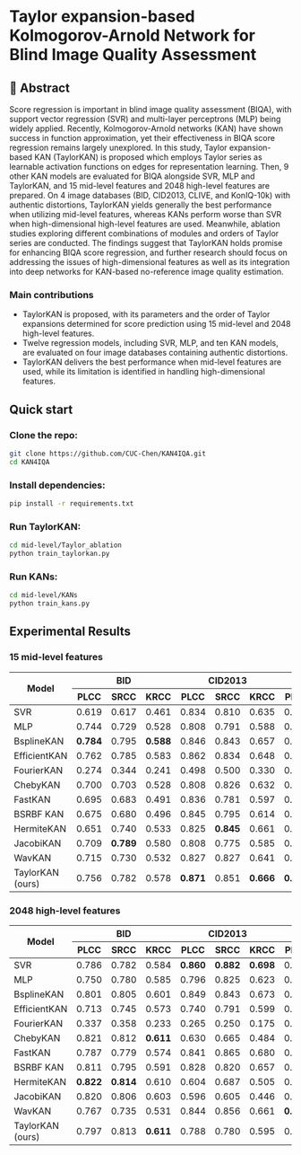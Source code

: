 # Taylor expansion-based Kolmogorov-Arnold Network for Blind Image Quality Assessment
<div align="center">
  
</div>

## 📌 Abstract
Score regression is important in blind image quality assessment (BIQA), with support vector regression (SVR) and multi-layer perceptrons (MLP) being widely applied. Recently, Kolmogorov-Arnold networks (KAN) have shown success in function approximation, yet their effectiveness in BIQA score regression remains largely unexplored. In this study, Taylor expansion-based KAN (TaylorKAN) is proposed which employs Taylor series as learnable activation functions on edges for representation learning. Then, 9 other KAN models are evaluated for BIQA alongside SVR, MLP and TaylorKAN, and 15 mid-level features and 2048 high-level features are prepared. On 4 image databases (BID, CID2013, CLIVE, and KonIQ-10k) with authentic distortions, TaylorKAN yields generally the best performance when utilizing mid-level features, whereas KANs perform worse than SVR when high-dimensional high-level features are used. Meanwhile, ablation studies exploring different combinations of modules and orders of Taylor series are conducted. The findings suggest that TaylorKAN holds promise for enhancing BIQA score regression, and further research should focus on addressing the issues of
high-dimensional features as well as its integration into deep networks for KAN-based no-reference image quality estimation.

### Main contributions
- TaylorKAN is proposed, with its parameters and the order of Taylor expansions determined for score prediction using 15 mid-level and 2048 high-level features.
- Twelve regression models, including SVR, MLP, and ten KAN models, are evaluated on four image databases containing authentic distortions.
- TaylorKAN delivers the best performance when mid-level features are used, while its limitation is identified in handling high-dimensional features.

## Quick start

### Clone the repo:
```bash
git clone https://github.com/CUC-Chen/KAN4IQA.git
cd KAN4IQA
```

### Install dependencies:
```bash
pip install -r requirements.txt
```

### Run TaylorKAN:
```bash
cd mid-level/Taylor_ablation
python train_taylorkan.py
```

### Run KANs:
```bash
cd mid-level/KANs
python train_kans.py
```

## Experimental Results

### 15 mid-level features

<table>
  <thead>
    <tr>
      <th rowspan="2">Model</th>
      <th colspan="3" align="center">BID</th>
      <th colspan="3" align="center">CID2013</th>
      <th colspan="3" align="center">CLIVE</th>
      <th colspan="3" align="center">KonIQ-10k</th>
    </tr>
    <tr>
      <th>PLCC</th>
      <th>SRCC</th>
      <th>KRCC</th>
      <th>PLCC</th>
      <th>SRCC</th>
      <th>KRCC</th>
      <th>PLCC</th>
      <th>SRCC</th>
      <th>KRCC</th>
      <th>PLCC</th>
      <th>SRCC</th>
      <th>KRCC</th>
    </tr>
  </thead>
  <tbody>
    <tr>
      <td>SVR</td>
      <td>0.619</td>
      <td>0.617</td>
      <td>0.461</td>
      <td>0.834</td>
      <td>0.810</td>
      <td>0.635</td>
      <td>0.630</td>
      <td>0.592</td>
      <td>0.409</td>
      <td>0.746</td>
      <td>0.691</td>
      <td>0.503</td>
    </tr>
    <tr>
      <td>MLP</td>
      <td>0.744</td>
      <td>0.729</td>
      <td>0.528</td>
      <td>0.808</td>
      <td>0.791</td>
      <td>0.588</td>
      <td>0.649</td>
      <td>0.552</td>
      <td>0.389</td>
      <td>0.753</td>
      <td>0.682</td>
      <td>0.494</td>
    </tr>
    <tr>
      <td>BsplineKAN</td>
      <td><strong>0.784</strong></td>
      <td>0.795</td>
      <td><strong>0.588</strong></td>
      <td>0.846</td>
      <td>0.843</td>
      <td>0.657</td>
      <td>0.599</td>
      <td>0.478</td>
      <td>0.328</td>
      <td>0.752</td>
      <td>0.680</td>
      <td>0.493</td>
    </tr>
    <tr>
      <td>EfficientKAN</td>
      <td>0.762</td>
      <td>0.785</td>
      <td>0.583</td>
      <td>0.862</td>
      <td>0.834</td>
      <td>0.648</td>
      <td>0.588</td>
      <td>0.505</td>
      <td>0.358</td>
      <td>0.753</td>
      <td>0.688</td>
      <td>0.499</td>
    </tr>
    <tr>
      <td>FourierKAN</td>
      <td>0.274</td>
      <td>0.344</td>
      <td>0.241</td>
      <td>0.498</td>
      <td>0.500</td>
      <td>0.330</td>
      <td>0.422</td>
      <td>0.412</td>
      <td>0.275</td>
      <td>0.404</td>
      <td>0.328</td>
      <td>0.222</td>
    </tr>
    <tr>
      <td>ChebyKAN</td>
      <td>0.700</td>
      <td>0.703</td>
      <td>0.528</td>
      <td>0.808</td>
      <td>0.826</td>
      <td>0.632</td>
      <td>0.570</td>
      <td>0.447</td>
      <td>0.312</td>
      <td>0.749</td>
      <td>0.680</td>
      <td>0.491</td>
    </tr>
    <tr>
      <td>FastKAN</td>
      <td>0.695</td>
      <td>0.683</td>
      <td>0.491</td>
      <td>0.836</td>
      <td>0.781</td>
      <td>0.597</td>
      <td>0.564</td>
      <td>0.502</td>
      <td>0.356</td>
      <td>0.727</td>
      <td>0.649</td>
      <td>0.466</td>
    </tr>
    <tr>
      <td>BSRBF KAN</td>
      <td>0.675</td>
      <td>0.680</td>
      <td>0.496</td>
      <td>0.845</td>
      <td>0.795</td>
      <td>0.614</td>
      <td>0.562</td>
      <td>0.479</td>
      <td>0.334</td>
      <td>0.725</td>
      <td>0.650</td>
      <td>0.465</td>
    </tr>
    <tr>
      <td>HermiteKAN</td>
      <td>0.651</td>
      <td>0.740</td>
      <td>0.533</td>
      <td>0.825</td>
      <td><strong>0.845</strong></td>
      <td>0.661</td>
      <td>0.566</td>
      <td>0.502</td>
      <td>0.354</td>
      <td>0.754</td>
      <td>0.671</td>
      <td>0.484</td>
    </tr>
    <tr>
      <td>JacobiKAN</td>
      <td>0.709</td>
      <td><strong>0.789</strong></td>
      <td>0.580</td>
      <td>0.808</td>
      <td>0.775</td>
      <td>0.585</td>
      <td>0.545</td>
      <td>0.519</td>
      <td>0.365</td>
      <td>0.753</td>
      <td>0.689</td>
      <td>0.500</td>
    </tr>
    <tr>
      <td>WavKAN</td>
      <td>0.715</td>
      <td>0.730</td>
      <td>0.532</td>
      <td>0.827</td>
      <td>0.827</td>
      <td>0.641</td>
      <td>0.559</td>
      <td>0.482</td>
      <td>0.336</td>
      <td>0.759</td>
      <td>0.685</td>
      <td>0.497</td>
    </tr>
    <tr>
      <td>TaylorKAN (ours)</td>
      <td>0.756</td>
      <td>0.782</td>
      <td>0.578</td>
      <td><strong>0.871</strong></td>
      <td>0.851</td>
      <td><strong>0.666</strong></td>
      <td><strong>0.668</strong></td>
      <td><strong>0.582</strong></td>
      <td><strong>0.409</strong></td>
      <td><strong>0.766</strong></td>
      <td><strong>0.699</strong></td>
      <td><strong>0.509</strong></td>
    </tr>
  </tbody>
</table>

### 2048 high-level features

<table>
  <thead>
    <tr>
      <th rowspan="2">Model</th>
      <th colspan="3" align="center">BID</th>
      <th colspan="3" align="center">CID2013</th>
      <th colspan="3" align="center">CLIVE</th>
      <th colspan="3" align="center">KonIQ-10k</th>
    </tr>
    <tr>
      <th>PLCC</th>
      <th>SRCC</th>
      <th>KRCC</th>
      <th>PLCC</th>
      <th>SRCC</th>
      <th>KRCC</th>
      <th>PLCC</th>
      <th>SRCC</th>
      <th>KRCC</th>
      <th>PLCC</th>
      <th>SRCC</th>
      <th>KRCC</th>
    </tr>
  </thead>
  <tbody>
    <tr>
      <td>SVR</td>
      <td>0.786</td>
      <td>0.782</td>
      <td>0.584</td>
      <td><strong>0.860</strong></td>
      <td><strong>0.882</strong></td>
      <td><strong>0.698</strong></td>
      <td>0.751</td>
      <td><strong>0.712</strong></td>
      <td><strong>0.527</strong></td>
      <td>0.839</td>
      <td>0.800</td>
      <td>0.609</td>
    </tr>
    <tr>
      <td>MLP</td>
      <td>0.750</td>
      <td>0.780</td>
      <td>0.585</td>
      <td>0.796</td>
      <td>0.825</td>
      <td>0.623</td>
      <td>0.637</td>
      <td>0.554</td>
      <td>0.410</td>
      <td>0.808</td>
      <td>0.763</td>
      <td>0.574</td>
    </tr>
    <tr>
      <td>BsplineKAN</td>
      <td>0.801</td>
      <td>0.805</td>
      <td>0.601</td>
      <td>0.849</td>
      <td>0.843</td>
      <td>0.673</td>
      <td>0.718</td>
      <td>0.660</td>
      <td>0.486</td>
      <td>0.828</td>
      <td>0.795</td>
      <td>0.601</td>
    </tr>
    <tr>
      <td>EfficientKAN</td>
      <td>0.713</td>
      <td>0.745</td>
      <td>0.573</td>
      <td>0.740</td>
      <td>0.791</td>
      <td>0.599</td>
      <td>0.596</td>
      <td>0.536</td>
      <td>0.387</td>
      <td>0.815</td>
      <td>0.785</td>
      <td>0.593</td>
    </tr>
    <tr>
      <td>FourierKAN</td>
      <td>0.337</td>
      <td>0.358</td>
      <td>0.233</td>
      <td>0.265</td>
      <td>0.250</td>
      <td>0.175</td>
      <td>0.052</td>
      <td>0.054</td>
      <td>0.038</td>
      <td>0.096</td>
      <td>0.092</td>
      <td>0.062</td>
    </tr>
    <tr>
      <td>ChebyKAN</td>
      <td>0.821</td>
      <td>0.812</td>
      <td><strong>0.611</strong></td>
      <td>0.630</td>
      <td>0.665</td>
      <td>0.484</td>
      <td>0.662</td>
      <td>0.587</td>
      <td>0.413</td>
      <td>0.824</td>
      <td>0.790</td>
      <td>0.597</td>
    </tr>
    <tr>
      <td>FastKAN</td>
      <td>0.787</td>
      <td>0.779</td>
      <td>0.574</td>
      <td>0.841</td>
      <td>0.865</td>
      <td>0.680</td>
      <td>0.730</td>
      <td>0.643</td>
      <td>0.469</td>
      <td>0.845</td>
      <td><strong>0.813</strong></td>
      <td><strong>0.622</strong></td>
    </tr>
    <tr>
      <td>BSRBF KAN</td>
      <td>0.811</td>
      <td>0.795</td>
      <td>0.591</td>
      <td>0.828</td>
      <td>0.820</td>
      <td>0.657</td>
      <td>0.733</td>
      <td>0.649</td>
      <td>0.477</td>
      <td>0.841</td>
      <td>0.809</td>
      <td>0.616</td>
    </tr>
    <tr>
      <td>HermiteKAN</td>
      <td><strong>0.822</strong></td>
      <td><strong>0.814</strong></td>
      <td>0.610</td>
      <td>0.604</td>
      <td>0.687</td>
      <td>0.505</td>
      <td>0.670</td>
      <td>0.647</td>
      <td>0.465</td>
      <td>0.839</td>
      <td>0.804</td>
      <td>0.609</td>
    </tr>
    <tr>
      <td>JacobiKAN</td>
      <td>0.820</td>
      <td>0.806</td>
      <td>0.603</td>
      <td>0.596</td>
      <td>0.605</td>
      <td>0.446</td>
      <td>0.733</td>
      <td>0.651</td>
      <td>0.478</td>
      <td>0.842</td>
      <td>0.803</td>
      <td>0.611</td>
    </tr>
    <tr>
      <td>WavKAN</td>
      <td>0.767</td>
      <td>0.735</td>
      <td>0.531</td>
      <td>0.844</td>
      <td>0.856</td>
      <td>0.661</td>
      <td><strong>0.752</strong></td>
      <td>0.676</td>
      <td>0.494</td>
      <td>0.810</td>
      <td>0.777</td>
      <td>0.583</td>
    </tr>
    <tr>
      <td>TaylorKAN (ours)</td>
      <td>0.797</td>
      <td>0.813</td>
      <td><strong>0.611</strong></td>
      <td>0.788</td>
      <td>0.780</td>
      <td>0.595</td>
      <td>0.696</td>
      <td>0.598</td>
      <td>0.446</td>
      <td><strong>0.850</strong></td>
      <td>0.811</td>
      <td>0.621</td>
    </tr>
  </tbody>
</table>
